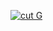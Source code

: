 [![cut G](https://github-readme-stats.vercel.app/api?username=poverenje)](https://github.com/anuraghazra/github-readme-stats)
